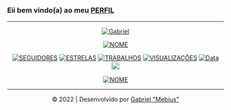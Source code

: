 ### Eii bem vindo(a) ao meu [PERFIL](https://github.com/gabrielhfm)
---
</p>
<p align="center">
<a href="#"><img title="Gabriel" src="https://img.shields.io/badge/og4briel-green?colorA=%23ff0000&colorB=%2307e4&style=for-the-badge"></a>
</p>
<p align="center">
<a href="https://github.com/gabrielhfm"><img title="NOME" src="https://img.shields.io/badge/PLANEJAMENTOS-orange.svg?style=for-the-badge&logo=github"></a>
</p>
<p align="center">
<a href="https://github.com/gabrielhfm"><img title="SEGUIDORES" src="https://img.shields.io/github/followers/gabrielhfm?color=blue&style=flat-square"></a>
<a href="https://github.com/gabrielhfm"><img title="ESTRELAS" src="https://img.shields.io/github/stars/gabrielhfm/gabrielhfm?color=blue&style=flat-square"></a>
<a href="https://github.com/gabrielhfm"><img title="TRABALHOS" src="https://img.shields.io/github/forks/gabrielhfm/gabrielhfm?color=blue&style=flat-square"></a>
<a href="https://github.com/gabrielhfm"><img title="VISUALIZAÇÕES" src="https://img.shields.io/github/watchers/gabrielhfm/gabrielhfm?label=Watchers&color=blue&style=flat-square"></a>
<a href="https://github.com/gabrielhfm"><img title="Data" src="https://img.shields.io/github/last-commit/gabrielhfm/gabrielhfm?color=blue"></a>
<a href="https://instagram.com/o_g4briel_"><img src="https://image.flaticon.com/icons/svg/174/174855.svg" alt="alt text" width="20" height="20"></a>
</p>
</p>
<p align="center">
<a href="https://gabrielhfm.github.io/"><img title="NOME" src="https://img.shields.io/badge/SITE-blue.svg?style=for-the-badge&logo=github"></a>
</p>

---
<p align="center">           
<a class="copyright">&copy; 2022 | Desenvolvido por <a href="https://github.com/gabrielhfm" target="_blank">Gabriel "Mebius"</a></p>

